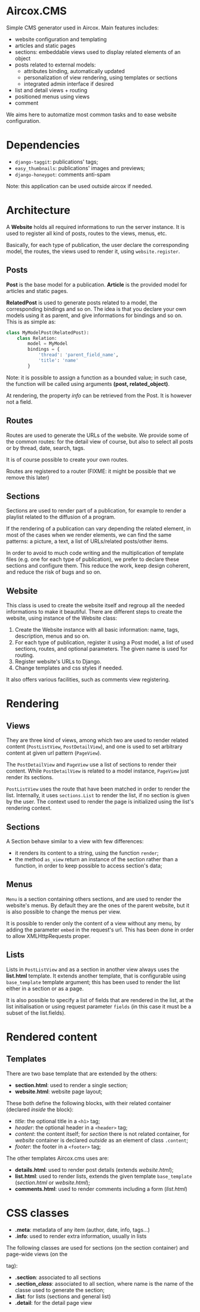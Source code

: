 # Aircox.CMS
Simple CMS generator used in Aircox. Main features includes:
- website configuration and templating
- articles and static pages
- sections: embeddable views used to display related elements of an object
- posts related to external models:
    - attributes binding, automatically updated
    - personalization of view rendering, using templates or sections
    - integrated admin interface if desired
- list and detail views + routing
- positioned menus using views
- comment

We aims here to automatize most common tasks and to ease website
configuration.

# Dependencies
* `django-taggit`: publications' tags;
* `easy_thumbnails`: publications' images and previews;
* `django-honeypot`: comments anti-spam

Note: this application can be used outside aircox if needed.

# Architecture
A **Website** holds all required informations to run the server instance. It
is used to register all kind of posts, routes to the views, menus, etc.

Basically, for each type of publication, the user declare the corresponding
model, the routes, the views used to render it, using `website.register`.


## Posts
**Post** is the base model for a publication. **Article** is the provided model
for articles and static pages.

**RelatedPost** is used to generate posts related to a model, the corresponding
bindings and so on. The idea is that you declare your own models using it as
parent, and give informations for bindings and so on. This is as simple as:

```python
class MyModelPost(RelatedPost):
    class Relation:
        model = MyModel
        bindings = {
            'thread': 'parent_field_name',
            'title': 'name'
        }
```

Note: it is possible to assign a function as a bounded value; in such case, the
function will be called using arguments **(post, related_object)**.

At rendering, the property *info* can be retrieved from the Post. It is however
not a field.

## Routes
Routes are used to generate the URLs of the website. We provide some of the
common routes: for the detail view of course, but also to select all posts or
by thread, date, search, tags.

It is of course possible to create your own routes.

Routes are registered to a router (FIXME: it might be possible that we remove
this later)

## Sections
Sections are used to render part of a publication, for example to render a
playlist related to the diffusion of a program.

If the rendering of a publication can vary depending the related element, in
most of the cases when we render elements, we can find the same patterns: a
picture, a text, a list of URLs/related posts/other items.

In order to avoid to much code writing and the multiplication of template
files (e.g. one for each type of publication), we prefer to declare these
sections and configure them. This reduce the work, keep design coherent,
and reduce the risk of bugs and so on.

## Website
This class is used to create the website itself and regroup all the needed
informations to make it beautiful. There are different steps to create the
website, using instance of the Website class:

1. Create the Website instance with all basic information: name, tags,
    description, menus and so on.
2. For each type of publication, register it using a Post model, a list of
    used sections, routes, and optional parameters. The given name is used
    for routing.
3. Register website's URLs to Django.
4. Change templates and css styles if needed.

It also offers various facilities, such as comments view registering.


# Rendering
## Views
They are three kind of views, among which two are used to render related content (`PostListView`, `PostDetailView`), and one is used to set arbitrary content at given url pattern (`PageView`).

The `PostDetailView` and `PageView` use a list of sections to render their content. While `PostDetailView` is related to a model instance, `PageView` just render its sections.

`PostListView` uses the route that have been matched in order to render the list. Internally, it uses `sections.List` to render the list, if no section is given by the user. The context used to render the page is initialized using the list's rendering context.

## Sections
A Section behave similar to a view with few differences:
* it renders its content to a string, using the function `render`;
* the method `as_view` return an instance of the section rather than a function, in order to keep possible to access section's data;

## Menus
`Menu` is a section containing others sections, and are used to render the website's menus. By default they are the ones of the parent website, but it is also possible to change the menus per view.

It is possible to render only the content of a view without any menu, by adding the parameter `embed` in the request's url. This has been done in order to allow XMLHttpRequests proper.

## Lists
Lists in `PostListView` and as a section in another view always uses the **list.html** template. It extends another template, that is configurable using `base_template` template argument; this has been used to render the list either in a section or as a page.

It is also possible to specify a list of fields that are rendered in the list, at the list initialisation or using request parameter `fields` (in this case it must be a subset of the list.fields).


# Rendered content
## Templates
There are two base template that are extended by the others:
* **section.html**: used to render a single section;
* **website.html**: website page layout;

These both define the following blocks, with their related container (declared *inside* the block):
* *title*: the optional title in a `<h1>` tag;
* *header*: the optional header in a `<header>` tag;
* *content*: the content itself; for *section* there is not related container, for *website* container is declared *outside* as an element of class `.content`;
* *footer*: the footer in a `<footer>` tag;

The other templates Aircox.cms uses are:
* **details.html**: used to render post details (extends *website.html*);
* **list.html**: used to render lists, extends the given template `base_template` (*section.html* or *website.html*);
* **comments.html**: used to render comments including a form (*list.html*)


# CSS classes
* **.meta**: metadata of any item (author, date, info, tags...)
* **.info**: used to render extra information, usually in lists

The following classes are used for sections (on the section container) and page-wide views (on the <main> tag):
* **.section**: associated to all sections
* **.section_*class***: associated to all section, where name is the name of the classe used to generate the section;
* **.list**: for lists (sections and general list)
* **.detail**: for the detail page view


